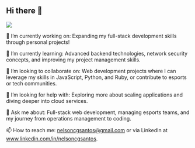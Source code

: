 ## Hi there 👋


![](https://hit.yhype.me/github/profile?user_id=101112588)


🔭 I’m currently working on: Expanding my full-stack development skills through personal projects!

🌱 I’m currently learning: Advanced backend technologies, network security concepts, and improving my project management skills.

👯 I’m looking to collaborate on: Web development projects where I can leverage my skills in JavaScript, Python, and Ruby, or contribute to esports or tech communities.

🤔 I’m looking for help with: Exploring more about scaling applications and diving deeper into cloud services.

💬 Ask me about: Full-stack web development, managing esports teams, and my journey from operations management to coding.

📫 How to reach me: nelsoncgsantos@gmail.com or via LinkedIn at www.linkedin.com/in/nelsoncgsantos.

